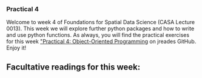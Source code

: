 ### Practical 4

Welcome to week 4 of Foundations for Spatial Data Science (CASA Lecture 0013). This week we will explore further python packages and how to write and use python functions. As always, you will find the practical exercises for this week ["Practical 4: Object-Oriented Programming](https://github.com/audevuilli/fsds-1/blob/master/practicals/Practical-04-Objects.ipynb) on jreades GitHub. Enjoy it!

**Facultative  readings for this week**:
- 
